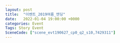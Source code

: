 ```yaml
---
layout: post
title:  "이벤트_2019여름_엔딩"
date:   2022-01-04 19:00:00 +0000
categories: Event
Tags: Story Event
SceneCode: ["scene_evt190627_cp0_q2_s10,7429311"]
---
```

